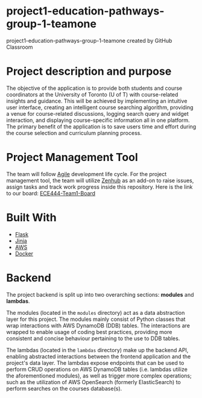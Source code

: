 # project1-education-pathways-group-1-teamone

project1-education-pathways-group-1-teamone created by GitHub Classroom

# Project description and purpose

The objective of the application is to provide both students and course coordinators at the University of Toronto (U of T) with course-related insights and guidance. This will be achieved by implementing an intuitive user interface, creating an intelligent course searching algorithm, providing a venue for course-related discussions, logging search query and widget interaction, and displaying course-specific information all in one platform. The primary benefit of the application is to save users time and effort during the course selection and curriculum planning process.

# Project Management Tool

The team will follow [Agile](https://www.atlassian.com/agile) development life cycle. For the project management tool, the team will utilize [Zenhub](https://www.zenhub.com/) as an add-on to raise issues, assign tasks and track work progress inside this repository. Here is the link to our board: [ECE444-Team1-Board](https://github.com/ECE444-2021Fall/project1-education-pathways-group-1-teamone/blob/develop/Contribution.md#workspaces/onecourse-development-615b3fecc87d88001751a0c0/board?repos=406422636)

# Built With

- [Flask](https://flask.palletsprojects.com/en/2.0.x/)
- [Jinja](https://jinja.palletsprojects.com/en/3.0.x/)
- [AWS](https://aws.amazon.com/)
- [Docker](https://www.docker.com/)

# Backend

The project backend is split up into two overarching sections: **modules** and **lambdas**.

The modules (located in the `modules` directory) act as a data abstraction layer for this project. The modules mainly consist of Python classes that wrap interactions with AWS DynamoDB (DDB) tables. The interactions are wrapped to enable usage of coding best practices, providing more consistent and concise behaviour pertaining to the use to DDB tables.

The lambdas (located in the `lambdas` directory) make up the backend API, enabling abstracted interactions between the frontend application and the project's data layer. The lambdas expose endpoints that can be used to perform CRUD operations on AWS DynamoDB tables (i.e. lambdas utilize the aforementioned modules), as well as trigger more complex operations; such as the utilization of AWS OpenSearch (formerly ElasticSearch) to perform searches on the courses database(s).
